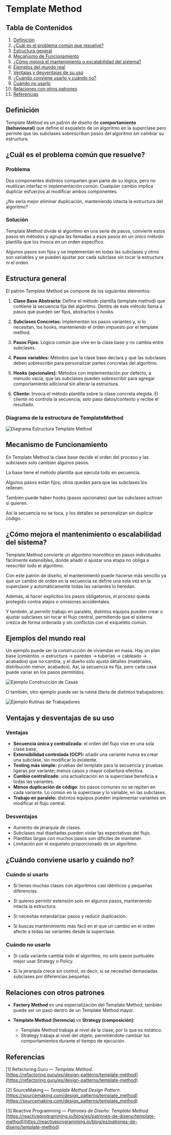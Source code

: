 # Template Method

## Tabla de Contenidos

1. [Definición](#definición)  
2. [¿Cuál es el problema común que resuelve?](#cuál-es-el-problema-común-que-resuelve)  
3. [Estructura general](#estructura-general)  
4. [Mecanismo de Funcionamiento](#mecanismo-de-funcionamiento)  
5. [¿Cómo mejora el mantenimiento o escalabilidad del sistema?](#cómo-mejora-el-mantenimiento-o-escalabilidad-del-sistema)  
6. [Ejemplos del mundo real](#ejemplos-del-mundo-real)  
7. [Ventajas y desventajas de su uso](#ventajas-y-desventajas-de-su-uso)  
8. [¿Cuándo conviene usarlo y cuándo no?](#cuándo-conviene-usarlo-y-cuándo-no)  
9. [Cuándo no usarlo](#cuándo-no-usarlo)  
10. [Relaciones con otros patrones](#relaciones-con-otros-patrones)  
11. [Referencias](#referencias)

## Definición

Template Method es un patrón de diseño de **comportamiento (behavioural)** que define el esqueleto de un algoritmo en la superclase pero permite que las subclases sobrescriban pasos del algoritmo sin cambiar su estructura.

## ¿Cuál es el problema común que resuelve?

### Problema

Dos componentes distintos comparten gran parte de su lógica, pero no reutilizan interfaz ni implementación común. Cualquier cambio implica duplicar esfuerzos al modificar ambos componentes.

¿No sería mejor eliminar duplicación, manteniendo intacta la estructura del algoritmo?

### Solución

Template Method divide el algoritmo en una serie de pasos, convierte estos pasos en métodos y agrupa las llamadas a esos pasos en un único método plantilla que los invoca en un orden específico.

Algunos pasos son fijos y se implementan en todas las subclases y otros son variables y se pueden ajustar por cada subclase sin tocar la estructura ni el orden.

## Estructura general

El patrón Template Method se compone de los siguientes elementos:

1. **Clase Base Abstracta:**
Define el método plantilla (template method) que contiene la secuencia fija del algoritmo. Dentro de este método llama a pasos que pueden ser fijos, abstractos o hooks.

2. **Subclases Concretas:**
Implementan los pasos variantes y, si lo necesitan, los hooks, manteniendo el orden impuesto por el template method.

3. **Pasos Fijos:**
Lógica común que vive en la clase base y no cambia entre subclases.

4. **Pasos variables:**
Métodos que la clase base declara y que las subclases deben sobrescribir para personalizar partes concretas del algoritmo.

5. **Hooks (opcionales):**
Métodos con implementación por defecto, a menudo vacía, que las subclases pueden sobrescribir para agregar comportamiento adicional sin alterar la estructura.

6. **Cliente:**
Invoca el método plantilla sobre la clase concreta elegida. El cliente no controla la secuencia; solo pasa datos/contexto y recibe el resultado.

### Diagrama de la estructura de TemplateMethod

![Diagrama Estructura Template Method](img/DiagramaEstructura.png)

## Mecanismo de Funcionamiento

En Template Method la clase base decide el orden del proceso y las subclases solo cambian algunos pasos.

La base tiene el método plantilla que ejecuta todo en secuencia.

Algunos pasos están fijos; otros quedan para que las subclases los rellenen.

También puede haber hooks (pasos opcionales) que las subclases activan si quieren.

Así la secuencia no se toca, y los detalles se personalizan sin duplicar código.

## ¿Cómo mejora el mantenimiento o escalabilidad del sistema?

Template Method convierte un algoritmo monolítico en pasos individuales fácilmente extensibles, donde añadir o ajustar una etapa no obliga a reescribir todo el algoritmo.

Con este patrón de diseño, el mantenimiento puede hacerse más sencillo ya que un cambio de orden en la secuencia se define una sola vez en la superclase y automáticamente todas las variantes lo heredan.

Además, al hacer explícitos los pasos obligatorios, el proceso queda protegido contra atajos o omisiones accidentales.

Y también, al permitir trabajo en paralelo, distintos equipos pueden crear o ajustar subclases sin tocar el flujo central, permitiendo que el sistema crezca de forma ordenada y sin conflictos con el esqueleto común.

## Ejemplos del mundo real

Un ejemplo puede ser la construcción de viviendas en masa. Hay un plan base (cimientos → estructura → paredes → tuberías → cableado → acabados) que no cambia, y el dueño solo ajusta detalles (materiales, distribución menor, acabados). Así, la secuencia es fija, pero cada casa puede variar en los pasos permitidos.

![Ejemplo Construcción de Casas](img/EjemploConstruccion.png)

O también, otro ejemplo puede ser la rutina diaria de distintos trabajadores:

![Ejemplo Rutinas de Trabajadores](img/EjemploWorkers.png)

## Ventajas y desventajas de su uso

### Ventajas

- **Secuencia única y centralizada:** el orden del flujo vive en una sola clase base.
- **Extensibilidad controlada (OCP):** añadir una variante nueva es crear una subclase, sin modificar lo existente.
- **Testing más simple:** pruebas del template para la secuencia y pruebas ligeras por variante; menos casos y mayor cobertura efectiva.
- **Cambio centralizado**: una actualización en la superclase beneficia a todas las variantes.  
- **Menos duplicación de código**: los pasos comunes no se repiten en cada variante. Lo común en la superclase y lo variable, en las subclases.
- **Trabajo en paralelo:** distintos equipos pueden implementar variantes sin modificar el flujo central.

### Desventajas

- Aumento de jerarquía de clases.  
- Subclases mal diseñadas pueden violar las expectativas del flujo.  
- Plantillas largas con muchos pasos son difíciles de mantener.  
- Limitación por el esqueleto proporcionado de un algoritmo.

## ¿Cuándo conviene usarlo y cuándo no?

### Cuándo sí usarlo

- Si tienes muchas clases con algoritmos casi idénticos y pequeñas diferencias.

- Si quieres permitir extensión solo en algunos pasos, manteniendo intacta la estructura.

- Si necesitas estandarizar pasos y reducir duplicación.

- Si buscas mantenimiento más fácil en el que un cambio en el orden afecte a todas las variantes desde la superclase.

### Cuándo no usarlo

- Si cada variante cambia todo el algoritmo, no solo pasos puntuales mejor usar Strategy o Policy.

- Si la jerarquía crece sin control, es decir, si se necesitan demasiadas subclases por diferencias pequeñas.

## Relaciones con otros patrones

- **Factory Method** es una especialización del Template Method; también puede ser un paso dentro de un Template Method mayor.

- **Template Method (herencia)** vs **Strategy (composición)**:
  - Template Method trabaja al nivel de la clase, por lo que es estático.
  - Strategy trabaja al nivel del objeto, permitiéndote cambiar los comportamientos durante el tiempo de ejecución.

## Referencias

[1] Refactoring.Guru — *Template Method*.  
    [https://refactoring.guru/es/design-patterns/template-method](https://refactoring.guru/es/design-patterns/template-method)

[2] SourceMaking — *Template Method Design Pattern*.  
    [https://sourcemaking.com/design_patterns/template_method](https://sourcemaking.com/design_patterns/template_method)

[3] Reactive Programming — *Patrones de Diseño: Template Method*.  
    [https://reactiveprogramming.io/blog/es/patrones-de-diseno/template-method](https://reactiveprogramming.io/blog/es/patrones-de-diseno/template-method)
